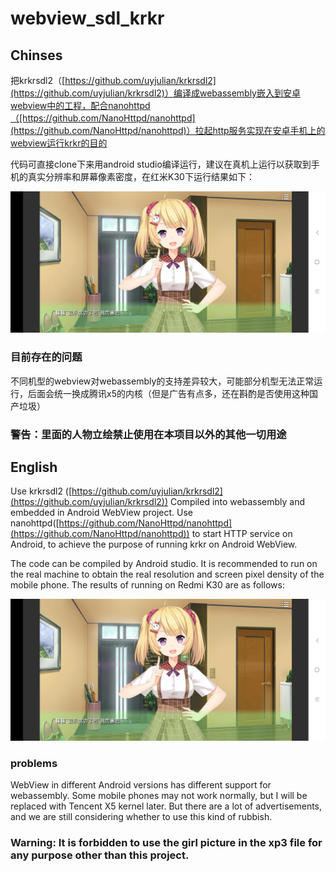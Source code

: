 # webview_sdl_krkr
## Chinses
把krkrsdl2（[https://github.com/uyjulian/krkrsdl2](https://github.com/uyjulian/krkrsdl2)）编译成webassembly嵌入到安卓webview中的工程，配合nanohttpd（[https://github.com/NanoHttpd/nanohttpd](https://github.com/NanoHttpd/nanohttpd)）拉起http服务实现在安卓手机上的webview运行krkr的目的

代码可直接clone下来用android studio编译运行，建议在真机上运行以获取到手机的真实分辨率和屏幕像素密度，在红米K30下运行结果如下：

![image](https://github.com/Yamilemon/webview_sdl_krkr/blob/master/Screenshot_2021-02-02-13-07-57-290_com.sora.webvi.jpg)

### 目前存在的问题
不同机型的webview对webassembly的支持差异较大，可能部分机型无法正常运行，后面会统一换成腾讯x5的内核（但是广告有点多，还在斟酌是否使用这种国产垃圾）

### 警告：里面的人物立绘禁止使用在本项目以外的其他一切用途

## English
Use krkrsdl2 ([https://github.com/uyjulian/krkrsdl2](https://github.com/uyjulian/krkrsdl2)) Compiled into webassembly and embedded in Android WebView project. Use nanohttpd([https://github.com/NanoHttpd/nanohttpd](https://github.com/NanoHttpd/nanohttpd)) to start HTTP service on Android, to achieve the purpose of running krkr on Android WebView.

The code can be compiled by Android studio. It is recommended to run on the real machine to obtain the real resolution and screen pixel density of the mobile phone. The results of running on Redmi K30 are as follows:

![image](https://github.com/Yamilemon/webview_sdl_krkr/blob/master/Screenshot_2021-02-02-13-07-57-290_com.sora.webvi.jpg)

### problems
WebView in different Android versions has different support for webassembly. Some mobile phones may not work normally, but I will be replaced with Tencent X5 kernel later. But there are a lot of advertisements, and we are still considering whether to use this kind of rubbish.

### Warning: It is forbidden to use the girl picture in the xp3 file for any purpose other than this project.
